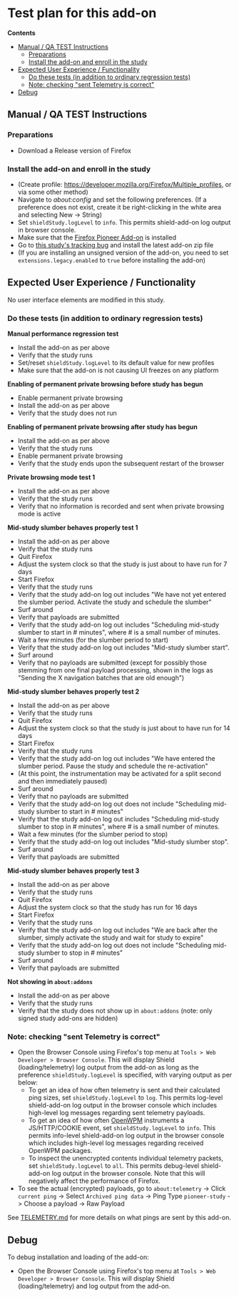 # Test plan for this add-on

<!-- START doctoc generated TOC please keep comment here to allow auto update -->
<!-- DON'T EDIT THIS SECTION, INSTEAD RE-RUN doctoc TO UPDATE -->

**Contents**

- [Manual / QA TEST Instructions](#manual--qa-test-instructions)
  - [Preparations](#preparations)
  - [Install the add-on and enroll in the study](#install-the-add-on-and-enroll-in-the-study)
- [Expected User Experience / Functionality](#expected-user-experience--functionality)
  - [Do these tests (in addition to ordinary regression tests)](#do-these-tests-in-addition-to-ordinary-regression-tests)
  - [Note: checking "sent Telemetry is correct"](#note-checking-sent-telemetry-is-correct)
- [Debug](#debug)

<!-- END doctoc generated TOC please keep comment here to allow auto update -->

## Manual / QA TEST Instructions

### Preparations

- Download a Release version of Firefox

### Install the add-on and enroll in the study

- (Create profile: <https://developer.mozilla.org/Firefox/Multiple_profiles>, or via some other method)
- Navigate to _about:config_ and set the following preferences. (If a preference does not exist, create it be right-clicking in the white area and selecting New -> String)
- Set `shieldStudy.logLevel` to `info`. This permits shield-add-on log output in browser console.
- Make sure that the [Firefox Pioneer Add-on](https://addons.mozilla.org/en-US/firefox/addon/firefox-pioneer/) is installed
- Go to [this study's tracking bug](https://bugzilla.mozilla.org/show_bug.cgi?id=1559430) and install the latest add-on zip file
- (If you are installing an unsigned version of the add-on, you need to set `extensions.legacy.enabled` to `true` before installing the add-on)

## Expected User Experience / Functionality

No user interface elements are modified in this study.

### Do these tests (in addition to ordinary regression tests)

**Manual performance regression test**

- Install the add-on as per above
- Verify that the study runs
- Set/reset `shieldStudy.logLevel` to its default value for new profiles
- Make sure that the add-on is not causing UI freezes on any platform

**Enabling of permanent private browsing before study has begun**

- Enable permanent private browsing
- Install the add-on as per above
- Verify that the study does not run

**Enabling of permanent private browsing after study has begun**

- Install the add-on as per above
- Verify that the study runs
- Enable permanent private browsing
- Verify that the study ends upon the subsequent restart of the browser

**Private browsing mode test 1**

- Install the add-on as per above
- Verify that the study runs
- Verify that no information is recorded and sent when private browsing mode is active

**Mid-study slumber behaves properly test 1**

- Install the add-on as per above
- Verify that the study runs
- Quit Firefox
- Adjust the system clock so that the study is just about to have run for 7 days
- Start Firefox
- Verify that the study runs
- Verify that the study add-on log out includes "We have not yet entered the slumber period. Activate the study and schedule the slumber"
- Surf around
- Verify that payloads are submitted
- Verify that the study add-on log out includes "Scheduling mid-study slumber to start in # minutes", where # is a small number of minutes.
- Wait a few minutes (for the slumber period to start)
- Verify that the study add-on log out includes "Mid-study slumber start".
- Surf around
- Verify that no payloads are submitted (except for possibly those stemming from one final payload processing, shown in the logs as "Sending the X navigation batches that are old enough")

**Mid-study slumber behaves properly test 2**

- Install the add-on as per above
- Verify that the study runs
- Quit Firefox
- Adjust the system clock so that the study is just about to have run for 14 days
- Start Firefox
- Verify that the study runs
- Verify that the study add-on log out includes "We have entered the slumber period. Pause the study and schedule the re-activation"
- (At this point, the instrumentation may be activated for a split second and then immediately paused)
- Surf around
- Verify that no payloads are submitted
- Verify that the study add-on log out does not include "Scheduling mid-study slumber to start in # minutes"
- Verify that the study add-on log out includes "Scheduling mid-study slumber to stop in # minutes", where # is a small number of minutes.
- Wait a few minutes (for the slumber period to stop)
- Verify that the study add-on log out includes "Mid-study slumber stop".
- Surf around
- Verify that payloads are submitted

**Mid-study slumber behaves properly test 3**

- Install the add-on as per above
- Verify that the study runs
- Quit Firefox
- Adjust the system clock so that the study has run for 16 days
- Start Firefox
- Verify that the study runs
- Verify that the study add-on log out includes "We are back after the slumber, simply activate the study and wait for study to expire"
- Verify that the study add-on log out does not include "Scheduling mid-study slumber to stop in # minutes"
- Surf around
- Verify that payloads are submitted

**Not showing in `about:addons`**

- Install the add-on as per above
- Verify that the study runs
- Verify that the study does not show up in `about:addons` (note: only signed study add-ons are hidden)

### Note: checking "sent Telemetry is correct"

- Open the Browser Console using Firefox's top menu at `Tools > Web Developer > Browser Console`. This will display Shield (loading/telemetry) log output from the add-on as long as the preference `shieldStudy.logLevel` is specified, with varying output as per below:
  - To get an idea of how often telemetry is sent and their calculated ping sizes, set `shieldStudy.logLevel` to `log`. This permits log-level shield-add-on log output in the browser console which includes high-level log messages regarding sent telemetry payloads.
  - To get an idea of how often [OpenWPM](https://github.com/mozilla/openwpm-webext-instrumentation) instruments a JS/HTTP/COOKIE event, set `shieldStudy.logLevel` to `info`. This permits info-level shield-add-on log output in the browser console which includes high-level log messages regarding received OpenWPM packages.
  - To inspect the unencrypted contents individual telemetry packets, set `shieldStudy.logLevel` to `all`. This permits debug-level shield-add-on log output in the browser console. Note that this will negatively affect the performance of Firefox.
- To see the actual (encrypted) payloads, go to `about:telemetry` -> Click `current ping` -> Select `Archived ping data` -> Ping Type `pioneer-study` -> Choose a payload -> Raw Payload

See [TELEMETRY.md](./TELEMETRY.md) for more details on what pings are sent by this add-on.

## Debug

To debug installation and loading of the add-on:

- Open the Browser Console using Firefox's top menu at `Tools > Web Developer > Browser Console`. This will display Shield (loading/telemetry) and log output from the add-on.

